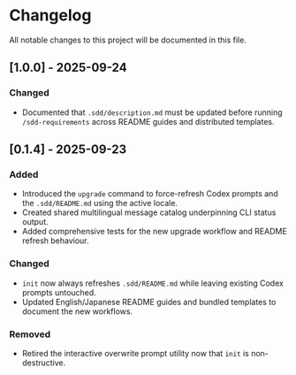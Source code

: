 # Changelog

All notable changes to this project will be documented in this file.

## [1.0.0] - 2025-09-24
### Changed
- Documented that `.sdd/description.md` must be updated before running `/sdd-requirements` across README guides and distributed templates.

## [0.1.4] - 2025-09-23
### Added
- Introduced the `upgrade` command to force-refresh Codex prompts and the `.sdd/README.md` using the active locale.
- Created shared multilingual message catalog underpinning CLI status output.
- Added comprehensive tests for the new upgrade workflow and README refresh behaviour.

### Changed
- `init` now always refreshes `.sdd/README.md` while leaving existing Codex prompts untouched.
- Updated English/Japanese README guides and bundled templates to document the new workflows.

### Removed
- Retired the interactive overwrite prompt utility now that `init` is non-destructive.
